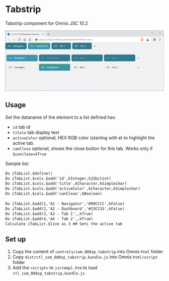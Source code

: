 # Tabstrip

Tabstrip component for Omnis JSC 10.2

![./images/sample.png](./images/sample.png)

## Usage

Set the dataname of the element to a list defined has:

-   `id` tab id
-   `titolo` tab display text
-   `activeColor` optional, HEX RGB color (starting with `#`) to highlight the active tab.
-   `canClose` optional, shows the close button for this tab. Works only if `$canclose=kTrue`

Sample list:

```
Do iTabList.$define()
Do iTabList.$cols.$add('id',kInteger,k32bitint)
Do iTabList.$cols.$add('title',kCharacter,kSimplechar)
Do iTabList.$cols.$add('activeColor',kCharacter,kSimplechar)
Do iTabList.$cols.$add('canClose',kBoolean)

Do iTabList.$add(1,'A1 - Navigator','#99CCCC',kFalse)
Do iTabList.$add(2,'A2 - Dashboard','#33CC33',kFalse)
Do iTabList.$add(3,'A3 - Tab 1',,kTrue)
Do iTabList.$add(4,'A4 - Tab 2',,kTrue)
Calculate iTabList.$line as 3 ## Sets the active tab
```

## Set up

1. Copy the content of `controls/com.888sp.tabstrip` into Omnis `html` folder
2. Copy `dist/ctl_com_888sp_tabstrip.bundle.js` into Omnis `html/script` folder
3. Add the `<script>` to `jsctempl.htm` to load  `ctl_com_888sp_tabstrip.bundle.js`

